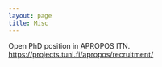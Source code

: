 ```yaml
---
layout: page
title: Misc
---
```

Open PhD position in APROPOS ITN.
https://projects.tuni.fi/apropos/recruitment/
